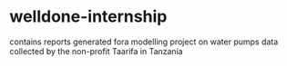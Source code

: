 # welldone-internship
contains reports generated fora modelling project on water pumps data collected by the non-profit Taarifa in Tanzania
